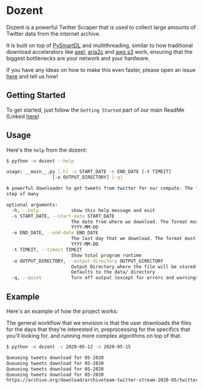# Dozent

Dozent is a powerful Twitter Scraper that is used to collect large amounts of Twitter data from the internet archive.

It is built on top of [PySmartDL](https://pypi.org/project/pySmartDL/) and multithreading, similar to how traditional download accelerators like [axel](https://linux.die.net/man/1/axel), [aria2c](https://linux.die.net/man/1/aria2c) and [aws s3](https://docs.aws.amazon.com/cli/latest/userguide/cli-services-s3-commands.html) work, ensuring that the biggest bottlenecks are your network and your hardware.

If you have any ideas on how to make this even faster, please open an issue [here](https://github.com/Twitter-Public-Analysis/Twitter-Public-Analysis/issues) and tell us how!

## Getting Started

To get started, just follow the `Getting Started` part of our main ReadMe (Linked [here](https://github.com/Twitter-Public-Analysis/Twitter-Public-Analysis/blob/master/README.md#getting-started)) 

## Usage

Here's the `help` from the dozent:

```bash
$ python -m dozent --help

usage: __main__.py [-h] -s START_DATE -e END_DATE [-t TIMEIT]
                 [-o OUTPUT_DIRECTORY] [-q]

A powerful downloader to get tweets from twitter for our compute. The first
step of many

optional arguments:
  -h, --help            show this help message and exit
  -s START_DATE, --start-date START_DATE
                        The date from where we download. The format must be:
                        YYYY-MM-DD
  -e END_DATE, --end-date END_DATE
                        The last day that we download. The format must be:
                        YYYY-MM-DD
  -t TIMEIT, --timeit TIMEIT
                        Show total program runtime
  -o OUTPUT_DIRECTORY, --output-directory OUTPUT_DIRECTORY
                        Output Directory where the file will be stored.
                        Defaults to the data/ directory
  -q, --quiet           Turn off output (except for errors and warnings)

```

## Example

Here's an example of how the project works:

The general workflow that we envision is that the user downloads the files for the days that they're interested in, preprocessing for the specifics that you'll looking for, and running more complex algorithms on top of that. 

```bash
$ python -m dozent -s 2020-05-12 -e 2020-05-15

Queueing tweets download for 05-2020
Queueing tweets download for 05-2020
Queueing tweets download for 05-2020
Queueing tweets download for 05-2020
https://archive.org/download/archiveteam-twitter-stream-2020-05/twitter_stream_2020_05_13.tar [downloading] 16 Mb / 2498 Mb @ 1.6 MB/s [------------------] [0%, 32 minutes, 31 seconds left]
```
